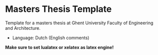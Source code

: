 # Masters Thesis Template

Template for a masters thesis at Ghent University Faculty of Engineering and Architecture.

 - Language: Dutch (English comments)

**Make sure to set lualatex or xelatex as latex engine!**
